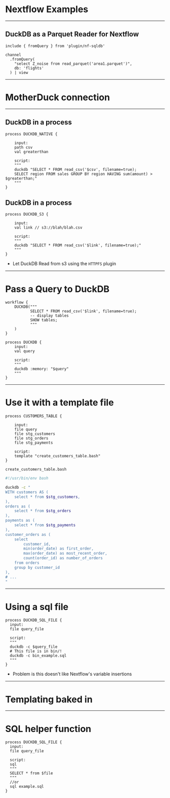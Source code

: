 # Nextflow Examples

---

## DuckDB as a Parquet Reader for Nextflow

```nextflow{all|5}
include { fromQuery } from 'plugin/nf-sqldb'

channel
  .fromQuery(
    "select Z_noise from read_parquet('area1.parquet')",
    db: 'flights'
  ) | view
```

<!-- FIXME -->
<Asciinema src="/casts/parquet_reader.cast" :playerProps="{speed: 2, rows: 15}" />

---

# MotherDuck connection

---

<!-- I just don't like this slide feels like I'm draggin them through the mud when it was really me not reaching out -->
<!-- ## State of the nf-sqldb -->

<!-- - Need to update the JDBC to 0.9.2 for Motherduck support -->
<!-- - Batch woes -->
<!--   - DuckDB itself supports batch insertions -->
<!--   - DuckDB JDBC package hasn't implemented the `BatchInsert` function -->

<!-- --- -->

## DuckDB in a process

```nextflow {all,4,9,5,10}
process DUCKDB_NATIVE {

    input:
    path csv
    val greaterthan

    script:
    """
    duckdb "SELECT * FROM read_csv('$csv', filename=true);
    SELECT region FROM sales GROUP BY region HAVING sum(amount) > $greaterthan;"
    """
}
```

## DuckDB in a process

```nextflow {all,4,8}
process DUCKDB_S3 {

    input:
    val link // s3://blah/blah.csv

    script:
    """
    duckdb "SELECT * FROM read_csv('$link', filename=true);"
    """
}
```

- Let DuckDB Read from s3 using the `HTTPFS` plugin

<!-- This is powerful because DuckDB can pull only the parts it needs in the parquet files -->

---

# Pass a Query to DuckDB

```nextflow
workflow {
    DUCKDB("""
           SELECT * FROM read_csv('$link', filename=true);
           -- display tables
           SHOW tables;
           """
    )
}
```

<!-- <v-clicks> -->

```nextflow
process DUCKDB {
    input:
    val query

    script:
    """
    duckdb :memory: "$query"
    """
}
```

<!-- TODO Add result -->

---

<!-- Why would you ever want to do that? -->
<!-- TODO # Hook passing a query into SQLbot -->
<!-- --- -->

# Use it with a template file

```nextflow
process CUSTOMERS_TABLE {

    input:
    file query
    file stg_customers
    file stg_orders
    file stg_payments

    script:
    template "create_customers_table.bash"
}
```

`create_customers_table.bash`

```bash
#!/usr/bin/env bash

duckdb -c "
WITH customers AS (
    select * from $stg_customers,
),
orders as (
    select * from $stg_orders
),
payments as (
    select * from $stg_payments
),
customer_orders as (
    select
        customer_id,
        min(order_date) as first_order,
        max(order_date) as most_recent_order,
        count(order_id) as number_of_orders
    from orders
    group by customer_id
),
# ...
"
```

---

# Using a sql file

<!-- TODO Test this -->
<!-- TODO Sync up the order of this with passing a query -->

```
process DUCKDB_SQL_FILE {
  input:
  file query_file

  script:
  """
  duckdb -c $query_file
  # This file is in bin/!
  duckdb -c bin_example.sql
  """
}
```

- Problem is this doesn't like Nextflow's variable insertions

---

# Templating baked in

<!-- TODO Find dbt example and show it in a Nextflow process -->
<!-- Seeing all of the dbt stuff and thinking: Nextflow can do that -->

---

# SQL helper function

```
process DUCKDB_SQL_FILE {
  input:
  file query_file

  script:
  sql
  """
  SELECT * from $file
  """
  //or
  sql example.sql
}
```
